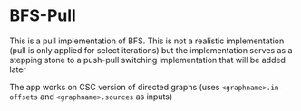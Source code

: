 # BFS-Pull 

This is a pull implementation of BFS. This is not a realistic implementation (pull is only 
applied for select iterations) but the implementation serves as a stepping stone to a push-pull
switching implementation that will be added later

The app works on CSC version of directed graphs (uses `<graphname>.in-offsets` and `<graphname>.sources` as inputs)
